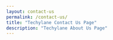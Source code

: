 ```yaml
---
layout: contact-us
permalink: /contact-us/
title: "Techylane Contact Us Page"
description: "Techylane About Us Page"
---
```

